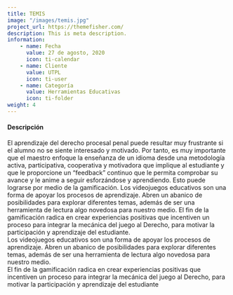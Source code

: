 ```yaml
---
title: TEMIS
image: "/images/temis.jpg"
project_url: https://themefisher.com/
description: This is meta description.
information:
    - name: Fecha
      value: 27 de agosto, 2020
      icon: ti-calendar
    - name: Cliente
      value: UTPL
      icon: ti-user
    - name: Categoría
      value: Herramientas Educativas
      icon: ti-folder
weight: 4
---
```

#### Descripción

El aprendizaje del derecho procesal penal puede resultar muy frustrante si el alumno no se siente interesado y motivado. Por tanto, es muy importante que el maestro enfoque la enseñanza de un idioma desde una metodología activa, participativa, cooperativa y motivadora que implique al estudiante y que le proporcione un “feedback” continuo que le permita comprobar su avance y le anime a seguir esforzándose y aprendiendo. Esto puede lograrse por medio de la gamificación. Los videojuegos educativos son una forma de apoyar los procesos de aprendizaje. Abren un abanico de posibilidades para explorar diferentes temas, además de ser una herramienta de lectura algo novedosa para nuestro medio. El fin de la gamificación radica en crear experiencias positivas que incentiven un proceso para integrar la mecánica del juego al Derecho, para motivar la participación y aprendizaje del estudiante.  
Los videojuegos educativos son una forma de apoyar los procesos de aprendizaje. Abren un abanico de posibilidades para explorar diferentes temas, además de ser una herramienta de lectura algo novedosa para nuestro medio.  
El fin de la gamificación radica en crear experiencias positivas que incentiven un proceso para integrar la mecánica del juego al Derecho, para motivar la participación y aprendizaje del estudiante